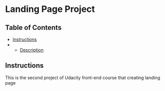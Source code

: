 # Landing Page Project

## Table of Contents

* [Instructions](#instructions)
* * [Description](#descriptions)

## Instructions

This is the second project of Udacity front-end course that creating landing page
